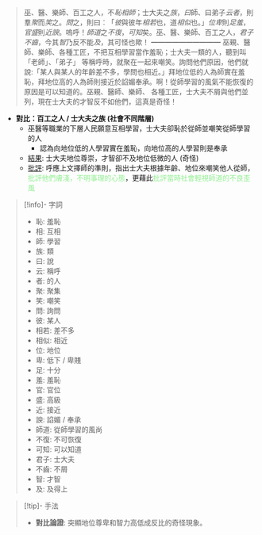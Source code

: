 > 巫、醫、樂師、百工之人，不*恥相師*；士大夫之*族*，*曰*師、曰弟子*云者*，則羣*聚*而*笑*之。*問*之，則曰︰「*彼*與彼年*相若*也，道*相似*也。」*位卑*則*足羞*，*官盛*則*近諛*。嗚呼！*師道*之*不復*，*可知*矣。巫、醫、樂師、百工之人，*君子不齒*，今其*智*乃反不能*及*，其可怪也歟！
> ━━━━━━━━━━
> 巫覡、醫師、樂師、各種工匠，不把互相學習當作羞恥；士大夫一類的人，聽到叫「老師」、「弟子」 等稱呼時，就聚在一起來嘲笑。詢問他們原因，他們就說:「某人與某人的年齡差不多，學問也相近。」拜地位低的人為師實在羞恥，拜地位高的人為師則接近於諂媚奉承。啊！從師學習的風氣不能恢復的原因是可以知道的。巫覡、醫師、樂師、 各種工匠，士大夫不屑與他們並列，現在士大夫的才智反不如他們，這真是奇怪！

- **對比：百工之人 / 士大夫之族 (社會不同階層)**
	- 巫醫等職業的下層人民願意互相學習，士大夫卻恥於從師並嘲笑從師學習的人
		- 認為向地位低的人學習實在羞恥，向地位高的人學習則是奉承
    - <u>結果</u>: 士大夫地位尊崇，才智卻不及地位低微的人 (奇怪)
    - <u>批評</u>: 呼應上文擇師的準則，指出士大夫根據年齡、地位來嘲笑他人從師，<span style="color: lightgreen">批評他們膚淺，不明事理的心態</span>，更藉此<span style="color: lightgreen">批評當時社會輕視師道的不良歪風</span>

> [!info]- 字詞
> - 恥: 羞恥
> - 相: 互相
> - 師: 學習
> - 族: 類
> - 曰: 說
> - 云: 稱呼
> - 者: 的人
> - 聚: 聚集
> - 笑: 嘲笑
> - 問: 詢問
> - 彼: 某人
> - 相若: 差不多
> - 相似: 相近
> - 位: 地位
> - 卑: 低下 / 卑賤
> - 足: 十分
> - 羞: 羞恥
> - 官: 官位
> - 盛: 高級
> - 近: 接近
> - 諛: 諂媚 / 奉承
> - 師道: 從師學習的風尚
> - 不復: 不可恢復
> - 可知: 可以知道
> - 君子: 士大夫
> - 不齒: 不屑
> - 智: 才智
> - 及: 及得上

> [!tip]- 手法
> - **對比論證**: 突顯地位尊卑和智力高低成反比的奇怪現象。

